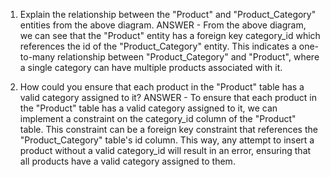 1. Explain the relationship between the "Product" and "Product_Category" entities from the above diagram.
ANSWER - From the above diagram, we can see that the "Product" entity has a foreign key category_id which references the id of the "Product_Category" entity. This indicates a one-to-many relationship between "Product_Category" and "Product", where a single category can have multiple products associated with it.


2. How could you ensure that each product in the "Product" table has a valid category assigned to it?
ANSWER - To ensure that each product in the "Product" table has a valid category assigned to it, we can implement a constraint on the category_id column of the "Product" table. This constraint can be a foreign key constraint that references the "Product_Category" table's id column. This way, any attempt to insert a product without a valid category_id will result in an error, ensuring that all products have a valid category assigned to them.
